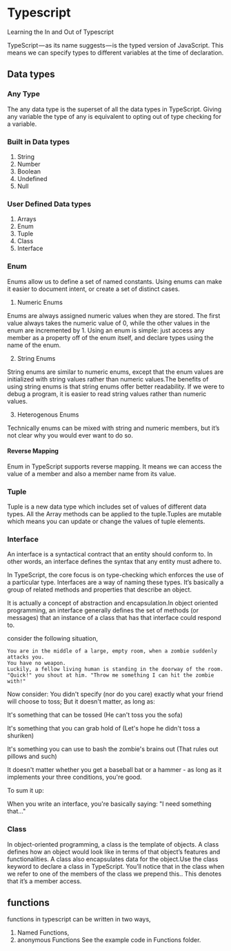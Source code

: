# Typescript
Learning the In and Out of Typescript

TypeScript — as its name suggests — is the typed version of JavaScript. This means we can specify types to different variables at the time of declaration.

## Data types

### Any Type

The any data type is the superset of all the data types in TypeScript. Giving any variable the type of any is equivalent to opting out of type checking for a variable.

### Built in Data types
1. String
2. Number
3. Boolean
4. Undefined
5. Null

### User Defined Data types

1. Arrays
2. Enum
3. Tuple
4. Class
5. Interface

### Enum

Enums allow us to define a set of named constants. Using enums can make it easier to document intent, or create a set of distinct cases. 

1. Numeric Enums

Enums are always assigned numeric values when they are stored. The first value always takes the numeric value of 0, while the other values in the enum are incremented by 1.
Using an enum is simple: just access any member as a property off of the enum itself, and declare types using the name of the enum.

2. String Enums

String enums are similar to numeric enums, except that the enum values are initialized with string values rather than numeric values.The benefits of using string enums is that string enums offer better readability. If we were to debug a program, it is easier to read string values rather than numeric values.

3. Heterogenous Enums

Technically enums can be mixed with string and numeric members, but it’s not clear why you would ever want to do so.

#### Reverse Mapping

Enum in TypeScript supports reverse mapping. It means we can access the value of a member and also a member name from its value.

### Tuple

Tuple is a new data type which includes set of values of different data types. All the Array methods can be applied to the tuple.Tuples are mutable which means you can update or change the values of tuple elements.

### Interface

An interface is a syntactical contract that an entity should conform to. In other words, an interface defines the syntax that any entity must adhere to.

In TypeScript, the core focus is on type-checking which enforces the use of a particular type. Interfaces are a way of naming these types. It’s basically a group of related methods and properties that describe an object.

It is actually a concept of abstraction and encapsulation.In object oriented programming, an interface generally defines the set of methods (or messages) that an instance of a class that has that interface could respond to.

consider the following situation,

```
You are in the middle of a large, empty room, when a zombie suddenly attacks you.
You have no weapon.
Luckily, a fellow living human is standing in the doorway of the room.
"Quick!" you shout at him. "Throw me something I can hit the zombie with!"

```
Now consider:
You didn't specify (nor do you care) exactly what your friend will choose to toss;
But it doesn't matter, as long as:

It's something that can be tossed (He can't toss you the sofa)

It's something that you can grab hold of (Let's hope he didn't toss a shuriken)

It's something you can use to bash the zombie's brains out (That rules out pillows and such)

It doesn't matter whether you get a baseball bat or a hammer -
as long as it implements your three conditions, you're good.

To sum it up:

When you write an interface, you're basically saying: "I need something that..."

### Class

In object-oriented programming, a class is the template of objects. A class defines how an object would look like in terms of that object’s features and functionalities. A class also encapsulates data for the object.Use the class keyword to declare a class in TypeScript.
You’ll notice that in the class when we refer to one of the members of the class we prepend this.. This denotes that it’s a member access.

## functions

functions in typescript can be written in two ways,
1) Named Functions,
2) anonymous Functions
See the example code in Functions folder.




